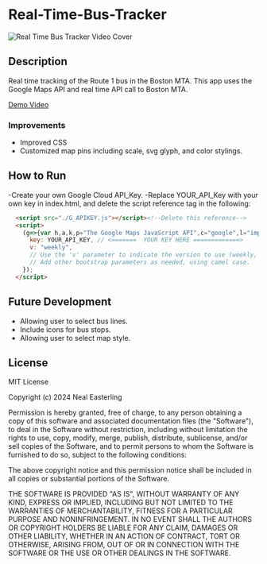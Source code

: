 # Real-Time-Bus-Tracker

![Real Time Bus Tracker Video Cover](https://neal-easterling.github.io/img/covers/RealTimeBusTrackerThumbnail.png)

## Description
Real time tracking of the Route 1 bus in the Boston MTA.  This app uses the Google Maps API and real time API call to Boston MTA.

[Demo Video](https://youtu.be/3PHQG5rIOuk?si=P4XqOoNUk4bF8BCn)

### Improvements
- Improved CSS
- Customized map pins including scale, svg glyph, and color stylings.

## How to Run
-Create your own Google Cloud API_Key.
-Replace YOUR_API_Key with your own key in index.html, and delete the script reference tag in the following:

``` html
  <script src="./G_APIKEY.js"></script><!--Delete this reference-->
  <script>
    (g=>{var h,a,k,p="The Google Maps JavaScript API",c="google",l="importLibrary",q="__ib__",m=document,b=window;b=b[c]||(b[c]={});var d=b.maps||(b.maps={}),r=new Set,e=new URLSearchParams,u=()=>h||(h=new Promise(async(f,n)=>{await (a=m.createElement("script"));e.set("libraries",[...r]+"");for(k in g)e.set(k.replace(/[A-Z]/g,t=>"_"+t[0].toLowerCase()),g[k]);e.set("callback",c+".maps."+q);a.src=`https://maps.${c}apis.com/maps/api/js?`+e;d[q]=f;a.onerror=()=>h=n(Error(p+" could not load."));a.nonce=m.querySelector("script[nonce]")?.nonce||"";m.head.append(a)}));d[l]?console.warn(p+" only loads once. Ignoring:",g):d[l]=(f,...n)=>r.add(f)&&u().then(()=>d[l](f,...n))})({
      key: YOUR_API_KEY, // <=======  YOUR KEY HERE =============>
      v: "weekly",
      // Use the 'v' parameter to indicate the version to use (weekly, beta, alpha, etc.).
      // Add other bootstrap parameters as needed, using camel case.
    });
  </script>

  ```

## Future Development
- Allowing user to select bus lines.
- Include icons for bus stops.
- Allowing user to select map style.

## License
MIT License

Copyright (c) 2024 Neal Easterling

Permission is hereby granted, free of charge, to any person obtaining a copy
of this software and associated documentation files (the "Software"), to deal
in the Software without restriction, including without limitation the rights
to use, copy, modify, merge, publish, distribute, sublicense, and/or sell
copies of the Software, and to permit persons to whom the Software is
furnished to do so, subject to the following conditions:

The above copyright notice and this permission notice shall be included in all
copies or substantial portions of the Software.

THE SOFTWARE IS PROVIDED "AS IS", WITHOUT WARRANTY OF ANY KIND, EXPRESS OR
IMPLIED, INCLUDING BUT NOT LIMITED TO THE WARRANTIES OF MERCHANTABILITY,
FITNESS FOR A PARTICULAR PURPOSE AND NONINFRINGEMENT. IN NO EVENT SHALL THE
AUTHORS OR COPYRIGHT HOLDERS BE LIABLE FOR ANY CLAIM, DAMAGES OR OTHER
LIABILITY, WHETHER IN AN ACTION OF CONTRACT, TORT OR OTHERWISE, ARISING FROM,
OUT OF OR IN CONNECTION WITH THE SOFTWARE OR THE USE OR OTHER DEALINGS IN THE
SOFTWARE.